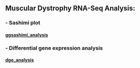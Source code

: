 ## Muscular Dystrophy RNA-Seq Analysis:
### - Sashimi plot 
#### [ggsashimi_analysis](https://github.com/uab-cgds-worthey/muscular_dystrophy_rnaseq_vma21_manuscript/tree/main/ggsashimi_analysis)
### - Differential gene expression analysis
#### [dge_analysis](https://github.com/uab-cgds-worthey/muscular_dystrophy_rnaseq_vma21_manuscript/tree/main/dge)
